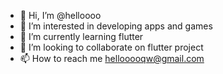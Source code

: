 - 👋 Hi, I’m @helloooo
- 👀 I’m interested in developing apps and games
- 🌱 I’m currently learning flutter
- 💞️ I’m looking to collaborate on flutter project
- 📫 How to reach me hellooooqw@gmail.com

<!---
helloooo/helloooo is a ✨ special ✨ repository because its `README.md` (this file) appears on your GitHub profile.
You can click the Preview link to take a look at your changes.
--->
